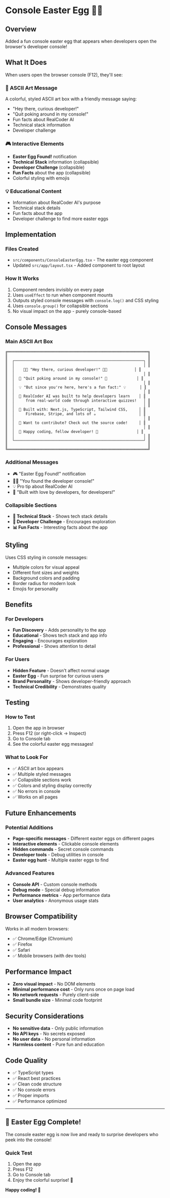 # Console Easter Egg 🕵️‍♂️

## Overview
Added a fun console easter egg that appears when developers open the browser's developer console!

## What It Does

When users open the browser console (F12), they'll see:

### 🎨 ASCII Art Message
A colorful, styled ASCII art box with a friendly message saying:
- "Hey there, curious developer!"
- "Quit poking around in my console!"
- Fun facts about RealCoder AI
- Technical stack information
- Developer challenge

### 🎮 Interactive Elements
- **Easter Egg Found!** notification
- **Technical Stack** information (collapsible)
- **Developer Challenge** (collapsible)
- **Fun Facts** about the app (collapsible)
- Colorful styling with emojis

### 💡 Educational Content
- Information about RealCoder AI's purpose
- Technical stack details
- Fun facts about the app
- Developer challenge to find more easter eggs

## Implementation

### Files Created
- `src/components/ConsoleEasterEgg.tsx` - The easter egg component
- Updated `src/app/layout.tsx` - Added component to root layout

### How It Works
1. Component renders invisibly on every page
2. Uses `useEffect` to run when component mounts
3. Outputs styled console messages with `console.log()` and CSS styling
4. Uses `console.group()` for collapsible sections
5. No visual impact on the app - purely console-based

## Console Messages

### Main ASCII Art Box
```
╔══════════════════════════════════════════════════════════════╗
║                                                              ║
║  ┌─────────────────────────────────────────────────────────┐ ║
║  │                                                         │ ║
║  │    👨‍💻 "Hey there, curious developer!" 👩‍💻            │ ║
║  │                                                         │ ║
║  │  🚫 "Quit poking around in my console!" 🚫             │ ║
║  │                                                         │ ║
║  │  💡 "But since you're here, here's a fun fact:" 💡      │ ║
║  │                                                         │ ║
║  │  🎯 RealCoder AI was built to help developers learn    │ ║
║  │     from real-world code through interactive quizzes!   │ ║
║  │                                                         │ ║
║  │  🔧 Built with: Next.js, TypeScript, Tailwind CSS,     │ ║
║  │     Firebase, Stripe, and lots of ☕                   │ ║
║  │                                                         │ ║
║  │  🚀 Want to contribute? Check out the source code!     │ ║
║  │                                                         │ ║
║  │  👋 Happy coding, fellow developer! 👋                 │ ║
║  │                                                         │ ║
║  └─────────────────────────────────────────────────────────┘ ║
║                                                              ║
╚══════════════════════════════════════════════════════════════╝
```

### Additional Messages
- 🎮 "Easter Egg Found!" notification
- 🕵️‍♂️ "You found the developer console!"
- 💡 Pro tip about RealCoder AI
- 🚀 "Built with love by developers, for developers!"

### Collapsible Sections
- **🔧 Technical Stack** - Shows tech stack details
- **🎯 Developer Challenge** - Encourages exploration
- **📊 Fun Facts** - Interesting facts about the app

## Styling

Uses CSS styling in console messages:
- Multiple colors for visual appeal
- Different font sizes and weights
- Background colors and padding
- Border radius for modern look
- Emojis for personality

## Benefits

### For Developers
- **Fun Discovery** - Adds personality to the app
- **Educational** - Shows tech stack and app info
- **Engaging** - Encourages exploration
- **Professional** - Shows attention to detail

### For Users
- **Hidden Feature** - Doesn't affect normal usage
- **Easter Egg** - Fun surprise for curious users
- **Brand Personality** - Shows developer-friendly approach
- **Technical Credibility** - Demonstrates quality

## Testing

### How to Test
1. Open the app in browser
2. Press F12 (or right-click → Inspect)
3. Go to Console tab
4. See the colorful easter egg messages!

### What to Look For
- ✅ ASCII art box appears
- ✅ Multiple styled messages
- ✅ Collapsible sections work
- ✅ Colors and styling display correctly
- ✅ No errors in console
- ✅ Works on all pages

## Future Enhancements

### Potential Additions
- **Page-specific messages** - Different easter eggs on different pages
- **Interactive elements** - Clickable console elements
- **Hidden commands** - Secret console commands
- **Developer tools** - Debug utilities in console
- **Easter egg hunt** - Multiple easter eggs to find

### Advanced Features
- **Console API** - Custom console methods
- **Debug mode** - Special debug information
- **Performance metrics** - App performance data
- **User analytics** - Anonymous usage stats

## Browser Compatibility

Works in all modern browsers:
- ✅ Chrome/Edge (Chromium)
- ✅ Firefox
- ✅ Safari
- ✅ Mobile browsers (with dev tools)

## Performance Impact

- **Zero visual impact** - No DOM elements
- **Minimal performance cost** - Only runs once on page load
- **No network requests** - Purely client-side
- **Small bundle size** - Minimal code footprint

## Security Considerations

- **No sensitive data** - Only public information
- **No API keys** - No secrets exposed
- **No user data** - No personal information
- **Harmless content** - Pure fun and education

## Code Quality

- ✅ TypeScript types
- ✅ React best practices
- ✅ Clean code structure
- ✅ No console errors
- ✅ Proper imports
- ✅ Performance optimized

---

## 🎉 Easter Egg Complete!

The console easter egg is now live and ready to surprise developers who peek into the console!

### Quick Test
1. Open the app
2. Press F12
3. Go to Console tab
4. Enjoy the colorful surprise! 🎨

**Happy coding! 🚀**
